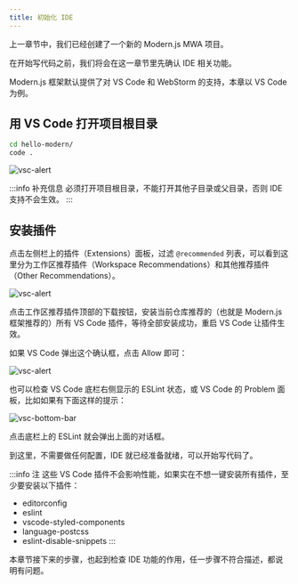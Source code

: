 ```yaml
---
title: ​初始化 IDE​​​​
---
```


上一章节中，我们已经创建了一个新的 Modern.js MWA 项目。

在开始写代码之前，我们将会在这一章节里先确认 IDE 相关功能。

Modern.js 框架默认提供了对 VS Code 和 WebStorm 的支持，本章以 VS Code 为例。

## 用 VS Code 打开项目根目录

```bash
cd hello-modern/
code .
```

![vsc-alert](https://lf3-static.bytednsdoc.com/obj/eden-cn/aphqeh7uhohpquloj/modern-js/docs/vsc-mwa.png)

:::info 补充信息
必须打开项目根目录，不能打开其他子目录或父目录，否则 IDE 支持不会生效。
:::

## 安装插件

点击左侧栏上的插件（Extensions）面板，过滤 `@recommended` 列表，可以看到这里分为工作区推荐插件（Workspace Recommendations）和其他推荐插件（Other Recommendations）。

![vsc-alert](https://lf3-static.bytednsdoc.com/obj/eden-cn/aphqeh7uhohpquloj/modern-js/docs/vsc-plugin.png)

点击工作区推荐插件顶部的下载按钮，安装当前仓库推荐的（也就是 Modern.js 框架推荐的）所有 VS Code 插件，等待全部安装成功，重启 VS Code 让插件生效。

如果 VS Code 弹出这个确认框，点击 Allow 即可：

![vsc-alert](https://lf3-static.bytednsdoc.com/obj/eden-cn/aphqeh7uhohpquloj/modern-js/docs/vsc-alert.png)

也可以检查 VS Code 底栏右侧显示的 ESLint 状态，或 VS Code 的 Problem 面板，比如如果有下面这样的提示：

![vsc-bottom-bar](https://lf3-static.bytednsdoc.com/obj/eden-cn/aphqeh7uhohpquloj/modern-js/docs/vsc-bottom-bar.png)

点击底栏上的 ESLint 就会弹出上面的对话框。

到这里，不需要做任何配置，IDE 就已经准备就绪，可以开始写代码了。

:::info 注
这些 VS Code 插件不会影响性能，如果实在不想一键安装所有插件，至少要安装以下插件：

- editorconfig
- eslint
- vscode-styled-components
- language-postcss
- eslint-disable-snippets
:::

本章节接下来的步骤，也起到检查 IDE 功能的作用，任一步骤不符合描述，都说明有问题。

